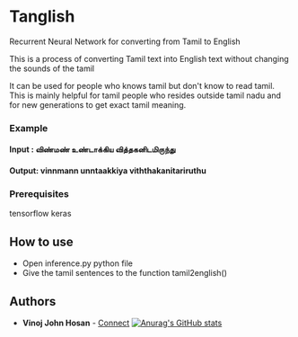 # Tanglish
Recurrent Neural Network for converting from Tamil to English

This is a process of converting Tamil text into English text without changing the sounds of the tamil

It can be used for people who knows tamil but don't know to read tamil. This is mainly helpful for tamil people who resides outside tamil nadu and for new generations to get exact tamil meaning. 

### Example

#### Input : விண்மண் உண்டாக்கிய வித்தகனிடமிருந்து
#### Output: vinnmann unntaakkiya viththakanitariruthu

### Prerequisites
tensorflow
keras

## How to use
* Open inference.py python file
* Give the tamil sentences to the function tamil2english()

## Authors

* **Vinoj John Hosan** - [Connect](www.linkedin.com/in/vinoj-john-hosan)
[![Anurag's GitHub stats](https://github-readme-stats.vercel.app/api?username=vinojhosan&count_private=true)](https://github.com/anuraghazra/github-readme-stats)
